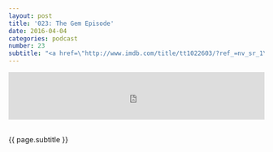 ```yaml
---
layout: post
title: '023: The Gem Episode'
date: 2016-04-04
categories: podcast
number: 23
subtitle: "<a href=\"http://www.imdb.com/title/tt1022603/?ref_=nv_sr_1\" target=\"_blank\">500 Days of Summer</a>! This week we dive deep into the gem pool to take an unexpected male perspective on the relations between JGL and Zoey. Inbetween dropping the relationship knowledge, we talk mixed signals, love at first sight, societal pressure, what happens to 'the spot' after the breakup, and the music. <a href=\"http://www.yourscreenisnotdead.com/audible\" target=\"_blank\">Click here</a> to get a free audiobook and support the show!"
---
```


<iframe frameborder='0' height='94px' scrolling='no' seamless src='https://simplecast.com/e/34579?style=medium-dark' width='100%'></iframe>

<br> <span class="episode_text"> {{ page.subtitle }} </span> <br><br>
